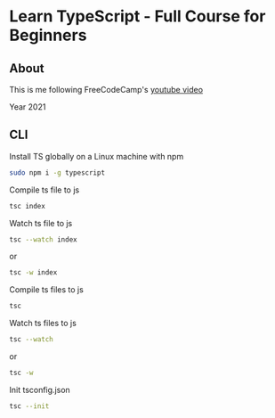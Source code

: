 # Learn TypeScript - Full Course for Beginners

## About

This is me following FreeCodeCamp's [youtube video](https://youtu.be/gp5H0Vw39yw)

Year 2021

## CLI

Install TS globally on a Linux machine with npm

```zsh
sudo npm i -g typescript
```

Compile ts file to js

```zsh
tsc index 
```

Watch ts file to js

```zsh
tsc --watch index
```

or

```zsh
tsc -w index 
```

Compile ts files to js

```zsh
tsc
```

Watch ts files to js

```zsh
tsc --watch 
```

or

```zsh
tsc -w 
```

Init tsconfig.json

```zsh
tsc --init
```
